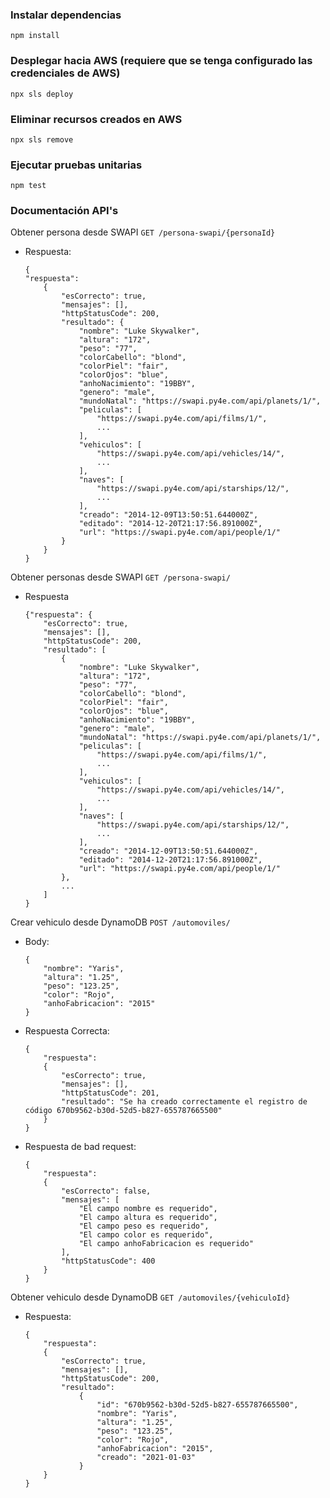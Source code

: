 ### Instalar dependencias
`npm install`

### Desplegar hacia AWS (requiere que se tenga configurado las credenciales de AWS)
`npx sls deploy`

### Eliminar recursos creados en AWS
`npx sls remove`

### Ejecutar pruebas unitarias
`npm test`


### Documentación API's
Obtener persona desde SWAPI `GET /persona-swapi/{personaId}`
- Respuesta: 
    ```
    {
    "respuesta": 
        {
            "esCorrecto": true,
            "mensajes": [],
            "httpStatusCode": 200,
            "resultado": {
                "nombre": "Luke Skywalker",
                "altura": "172",
                "peso": "77",
                "colorCabello": "blond",
                "colorPiel": "fair",
                "colorOjos": "blue",
                "anhoNacimiento": "19BBY",
                "genero": "male",
                "mundoNatal": "https://swapi.py4e.com/api/planets/1/",
                "peliculas": [
                    "https://swapi.py4e.com/api/films/1/",
                    ...
                ],
                "vehiculos": [
                    "https://swapi.py4e.com/api/vehicles/14/",
                    ...
                ],
                "naves": [
                    "https://swapi.py4e.com/api/starships/12/",
                    ...
                ],
                "creado": "2014-12-09T13:50:51.644000Z",
                "editado": "2014-12-20T21:17:56.891000Z",
                "url": "https://swapi.py4e.com/api/people/1/"
            }
        }
    }
    ```

Obtener personas desde SWAPI `GET /persona-swapi/`
- Respuesta
    ```
    {"respuesta": {
        "esCorrecto": true,
        "mensajes": [],
        "httpStatusCode": 200,
        "resultado": [
            {
                "nombre": "Luke Skywalker",
                "altura": "172",
                "peso": "77",
                "colorCabello": "blond",
                "colorPiel": "fair",
                "colorOjos": "blue",
                "anhoNacimiento": "19BBY",
                "genero": "male",
                "mundoNatal": "https://swapi.py4e.com/api/planets/1/",
                "peliculas": [
                    "https://swapi.py4e.com/api/films/1/",
                    ...
                ],
                "vehiculos": [
                    "https://swapi.py4e.com/api/vehicles/14/",
                    ...
                ],
                "naves": [
                    "https://swapi.py4e.com/api/starships/12/",
                    ...
                ],
                "creado": "2014-12-09T13:50:51.644000Z",
                "editado": "2014-12-20T21:17:56.891000Z",
                "url": "https://swapi.py4e.com/api/people/1/"
            },
            ...
        ]
    }
    ```

Crear vehiculo desde DynamoDB `POST /automoviles/`
- Body:
    ```
    {
        "nombre": "Yaris",
        "altura": "1.25",
        "peso": "123.25",
        "color": "Rojo",
        "anhoFabricacion": "2015"
    }
    ```
- Respuesta Correcta:
    ```
    {
        "respuesta": 
        {
            "esCorrecto": true,
            "mensajes": [],
            "httpStatusCode": 201,
            "resultado": "Se ha creado correctamente el registro de código 670b9562-b30d-52d5-b827-655787665500"
        }
    }
    ```
- Respuesta de bad request:
    ```
    {
        "respuesta": 
        {
            "esCorrecto": false,
            "mensajes": [
                "El campo nombre es requerido",
                "El campo altura es requerido",
                "El campo peso es requerido",
                "El campo color es requerido",
                "El campo anhoFabricacion es requerido"
            ],
            "httpStatusCode": 400
        }
    }
    ```

Obtener vehiculo desde DynamoDB `GET /automoviles/{vehiculoId}`
- Respuesta:
    ```
    {
        "respuesta": 
        {
            "esCorrecto": true,
            "mensajes": [],
            "httpStatusCode": 200,
            "resultado": 
                {
                    "id": "670b9562-b30d-52d5-b827-655787665500",
                    "nombre": "Yaris",
                    "altura": "1.25",
                    "peso": "123.25",
                    "color": "Rojo",
                    "anhoFabricacion": "2015",
                    "creado": "2021-01-03"
                }
        }
    }
    ```